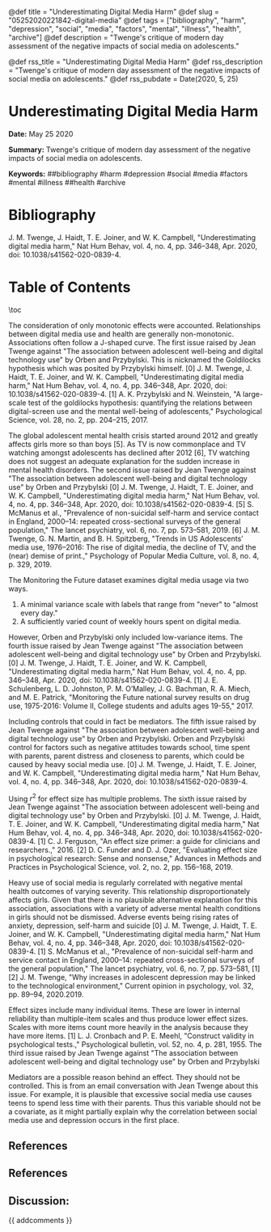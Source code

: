 @def title = "Underestimating Digital Media Harm"
@def slug = "05252020221842-digital-media"
@def tags = ["bibliography", "harm", "depression", "social", "media", "factors", "mental", "illness", "health", "archive"]
@def description = "Twenge's critique of modern day assessment of the negative impacts of social media on adolescents."

@def rss_title = "Underestimating Digital Media Harm"
@def rss_description = "Twenge's critique of modern day assessment of the negative impacts of social media on adolescents."
@def rss_pubdate = Date(2020, 5, 25)


Underestimating Digital Media Harm
=========

**Date:** May 25 2020

**Summary:** Twenge's critique of modern day assessment of the negative impacts of social media on adolescents.

**Keywords:** ##bibliography #harm #depression #social #media #factors #mental #illness ##health #archive

Bibliography
==========

J. M. Twenge, J. Haidt, T. E. Joiner, and W. K. Campbell, "Underestimating digital media harm," Nat Hum Behav, vol. 4, no. 4, pp. 346–348, Apr. 2020, doi: 10.1038/s41562-020-0839-4.

Table of Contents
=========

\toc

The consideration of only monotonic effects were accounted. Relationships between digital media use and health are generally non-monotonic. Associations often follow a J-shaped curve. The first issue raised by Jean Twenge against "The association between adolescent well-being and digital technology use" by Orben and Przybylski. This is nicknamed the Goldilocks hypothesis which was posited by Przybylski himself. [0] J. M. Twenge, J. Haidt, T. E. Joiner, and W. K. Campbell, "Underestimating digital media harm," Nat Hum Behav, vol. 4, no. 4, pp. 346–348, Apr. 2020, doi: 10.1038/s41562-020-0839-4. [1] A. K. Przybylski and N. Weinstein, "A large-scale test of the goldilocks hypothesis: quantifying the relations between digital-screen use and the mental well-being of adolescents," Psychological Science, vol. 28, no. 2, pp. 204–215, 2017.

The global adolescent mental health crisis started around 2012 and greatly affects girls more so than boys [5]. As TV is now commonplace and TV watching amongst adolescents has declined after 2012 [6], TV watching does not suggest an adequate explanation for the sudden increase in mental health disorders. The second issue raised by Jean Twenge against "The association between adolescent well-being and digital technology use" by Orben and Przybylski [0] J. M. Twenge, J. Haidt, T. E. Joiner, and W. K. Campbell, "Underestimating digital media harm," Nat Hum Behav, vol. 4, no. 4, pp. 346–348, Apr. 2020, doi: 10.1038/s41562-020-0839-4. [5] S. McManus et al., "Prevalence of non-suicidal self-harm and service contact in England, 2000–14: repeated cross-sectional surveys of the general population," The lancet psychiatry, vol. 6, no. 7, pp. 573–581, 2019. [6] J. M. Twenge, G. N. Martin, and B. H. Spitzberg, "Trends in US Adolescents’ media use, 1976–2016: The rise of digital media, the decline of TV, and the (near) demise of print.," Psychology of Popular Media Culture, vol. 8, no. 4, p. 329, 2019.

The Monitoring the Future dataset examines digital media usage via two ways. 

1. A minimal variance scale with labels that range from "never" to "almost every day."
2. A sufficiently varied count of weekly hours spent on digital media.

However, Orben and Przybylski only included low-variance items. The fourth issue raised by Jean Twenge against "The association between adolescent well-being and digital technology use" by Orben and Przybylski. [0] J. M. Twenge, J. Haidt, T. E. Joiner, and W. K. Campbell, "Underestimating digital media harm," Nat Hum Behav, vol. 4, no. 4, pp. 346–348, Apr. 2020, doi: 10.1038/s41562-020-0839-4. [1] J. E. Schulenberg, L. D. Johnston, P. M. O’Malley, J. G. Bachman, R. A. Miech, and M. E. Patrick, "Monitoring the Future national survey results on drug use, 1975-2016: Volume II, College students and adults ages 19-55," 2017.

Including controls that could in fact be mediators. The fifth issue raised by Jean Twenge against "The association between adolescent well-being and digital technology use" by Orben and Przybylski. Orben and Przybylski control for factors such as negative attitudes towards school, time spent with parents, parent distress and closeness to parents, which could be caused by heavy social media use. [0] J. M. Twenge, J. Haidt, T. E. Joiner, and W. K. Campbell, "Underestimating digital media harm," Nat Hum Behav, vol. 4, no. 4, pp. 346–348, Apr. 2020, doi: 10.1038/s41562-020-0839-4.

Using $r^{2}$ for effect size has multiple problems. The sixth issue raised by Jean Twenge against "The association between adolescent well-being and digital technology use" by Orben and Przybylski. [0] J. M. Twenge, J. Haidt, T. E. Joiner, and W. K. Campbell, "Underestimating digital media harm," Nat Hum Behav, vol. 4, no. 4, pp. 346–348, Apr. 2020, doi: 10.1038/s41562-020-0839-4. [1] C. J. Ferguson, "An effect size primer: a guide for clinicians and researchers.," 2016. [2] D. C. Funder and D. J. Ozer, "Evaluating effect size in psychological research: Sense and nonsense," Advances in Methods and Practices in Psychological Science, vol. 2, no. 2, pp. 156–168, 2019.

Heavy use of social media is regularly correlated with negative mental health outcomes of varying severity. This relationship disproportionately affects girls. Given that there is no plausible alternative explanation for this association, associations with a variety of adverse mental health conditions in girls should not be dismissed. Adverse events being rising rates of anxiety, depression, self-harm and suicide [0] J. M. Twenge, J. Haidt, T. E. Joiner, and W. K. Campbell, "Underestimating digital media harm," Nat Hum Behav, vol. 4, no. 4, pp. 346–348, Apr. 2020, doi: 10.1038/s41562-020-0839-4. [1] S. McManus et al., "Prevalence of non-suicidal self-harm and service contact in England, 2000–14: repeated cross-sectional surveys of the general population," The lancet psychiatry, vol. 6, no. 7, pp. 573–581, [1] [2] J. M. Twenge, "Why increases in adolescent depression may be linked to the technological environment," Current opinion in psychology, vol. 32, pp. 89–94, 2020.2019.

Effect sizes include many individual items. These are lower in internal reliability than multiple-item scales and thus produce lower effect sizes. Scales with more items count more heavily in the analysis because they have more items. [1] L. J. Cronbach and P. E. Meehl, "Construct validity in psychological tests.," Psychological bulletin, vol. 52, no. 4, p. 281, 1955. The third issue raised by Jean Twenge against "The association between adolescent well-being and digital technology use" by Orben and Przybylski

Mediators are a possible reason behind an effect. They should not be controlled. This is from an email conversation with Jean Twenge about this issue. For example, it is plausible that excessive social media use causes teens to spend less time with their parents. Thus this variable should not be a covariate, as it might partially explain why the correlation between social media use and depression occurs in the first place. 

## References

## References
## Discussion: 

{{ addcomments }}
